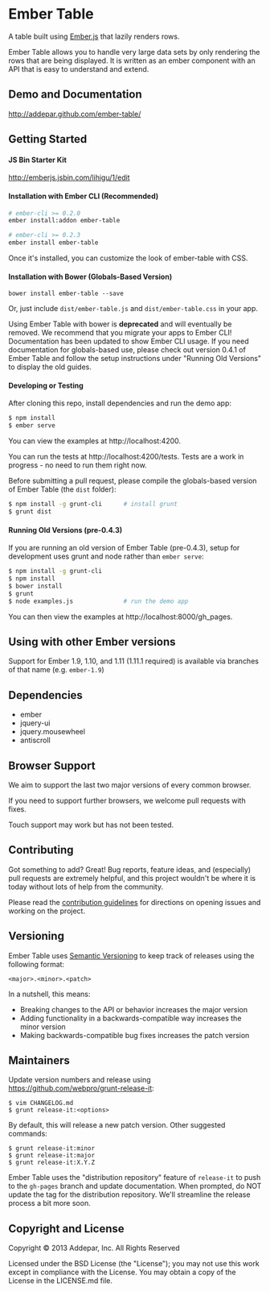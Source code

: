 # Ember Table

A table built using [Ember.js](http://emberjs.com/) that lazily renders rows.

Ember Table allows you to handle very large data sets by only rendering the
rows that are being displayed. It is written as an ember component with an API
that is easy to understand and extend.


## Demo and Documentation
http://addepar.github.com/ember-table/


## Getting Started

#### JS Bin Starter Kit

http://emberjs.jsbin.com/lihigu/1/edit

#### Installation with Ember CLI (Recommended)

```bash
# ember-cli >= 0.2.0
ember install:addon ember-table

# ember-cli >= 0.2.3
ember install ember-table
```

Once it's installed, you can customize the look of ember-table with CSS.

#### Installation with Bower (Globals-Based Version)

`bower install ember-table --save`

Or, just include `dist/ember-table.js` and `dist/ember-table.css` in your app.

Using Ember Table with bower is **deprecated** and will eventually be removed.
We recommend that you migrate your apps to Ember CLI! Documentation has been
updated to show Ember CLI usage. If you need documentation for globals-based
use, please check out version 0.4.1 of Ember Table and follow the setup
instructions under "Running Old Versions" to display the old guides.

#### Developing or Testing

After cloning this repo, install dependencies and run the demo app:

```bash
$ npm install
$ ember serve
```

You can view the examples at http://localhost:4200.

You can run the tests at http://localhost:4200/tests. Tests are a work in
progress - no need to run them right now.

Before submitting a pull request, please compile the globals-based version of
Ember Table (the `dist` folder):

```bash
$ npm install -g grunt-cli      # install grunt
$ grunt dist
```

#### Running Old Versions (pre-0.4.3)

If you are running an old version of Ember Table (pre-0.4.3), setup for
development uses grunt and node rather than `ember serve`:

```bash
$ npm install -g grunt-cli
$ npm install
$ bower install
$ grunt
$ node examples.js              # run the demo app
```

You can then view the examples at http://localhost:8000/gh_pages.

## Using with other Ember versions

Support for Ember 1.9, 1.10, and 1.11 (1.11.1 required) is available via
branches of that name (e.g. `ember-1.9`)

## Dependencies
* ember
* jquery-ui
* jquery.mousewheel
* antiscroll


## Browser Support

We aim to support the last two major versions of every common browser.

If you need to support further browsers, we welcome pull requests with fixes.

Touch support may work but has not been tested.


## Contributing

Got something to add? Great! Bug reports, feature ideas, and (especially) pull
requests are extremely helpful, and this project wouldn't be where it is today
without lots of help from the community.

Please read the [contribution guidelines](CONTRIBUTING.md) for directions on
opening issues and working on the project.


## Versioning

Ember Table uses [Semantic Versioning](http://semver.org) to keep track of
releases using the following format:

`<major>.<minor>.<patch>`

In a nutshell, this means:
* Breaking changes to the API or behavior increases the major version
* Adding functionality in a backwards-compatible way increases the minor version
* Making backwards-compatible bug fixes increases the patch version


## Maintainers
Update version numbers and release using https://github.com/webpro/grunt-release-it:

```
$ vim CHANGELOG.md
$ grunt release-it:<options>
```

By default, this will release a new patch version. Other suggested commands:

```
$ grunt release-it:minor
$ grunt release-it:major
$ grunt release-it:X.Y.Z
```

Ember Table uses the "distribution repository" feature of `release-it` to push to
the `gh-pages` branch and update documentation. When prompted, do NOT update the
tag for the distribution repository. We'll streamline the release process a bit
more soon.


## Copyright and License
Copyright © 2013 Addepar, Inc. All Rights Reserved

Licensed under the BSD License (the "License"); you may not use this work
except in compliance with the License. You may obtain a copy of the License in
the LICENSE.md file.
